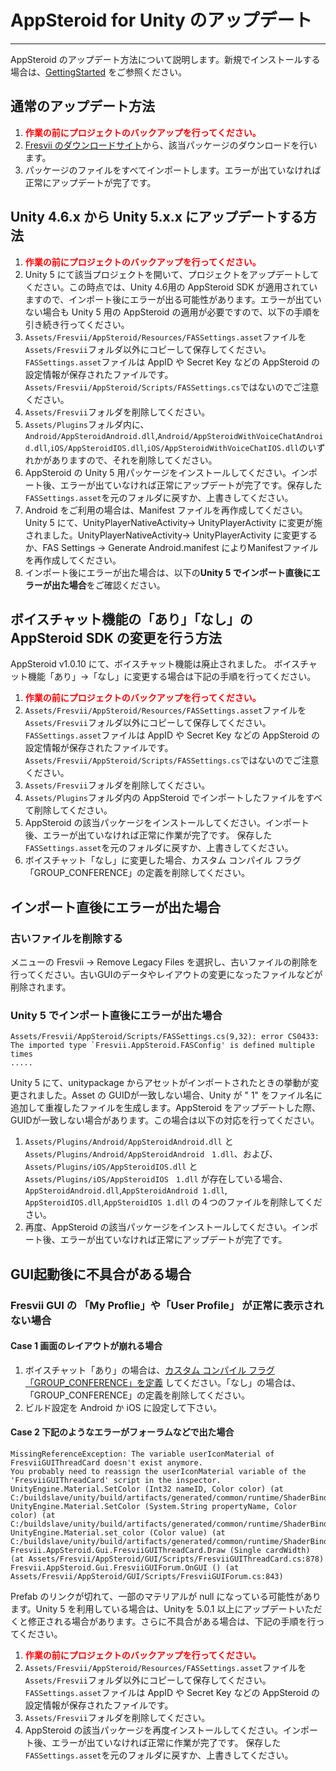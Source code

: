 # AppSteroid for Unity のアップデート

----------

AppSteroid のアップデート方法について説明します。新規でインストールする場合は、[GettingStarted](GettingStarted.md) をご参照ください。

## 通常のアップデート方法
1. **<span style="color:red">作業の前にプロジェクトのバックアップを行ってください。</span>**
2. [Fresvii のダウンロードサイト](https://fresvii.com/downloads)から、該当パッケージのダウンロードを行います。
3. パッケージのファイルをすべてインポートします。エラーが出ていなければ正常にアップデートが完了です。

## Unity 4.6.x から Unity 5.x.x にアップデートする方法
1. **<span style="color:red">作業の前にプロジェクトのバックアップを行ってください。</span>**
2. Unity 5 にて該当プロジェクトを開いて、プロジェクトをアップデートしてください。この時点では、Unity 4.6用の AppSteroid SDK が適用されていますので、インポート後にエラーが出る可能性があります。エラーが出ていない場合も Unity 5 用の AppSteroid の適用が必要ですので、以下の手順を引き続き行ってください。
3. `Assets/Fresvii/AppSteroid/Resources/FASSettings.asset`ファイルを`Assets/Fresvii`フォルダ以外にコピーして保存してください。`FASSettings.asset`ファイルは AppID や Secret Key などの AppSteroid の設定情報が保存されたファイルです。`Assets/Fresvii/AppSteroid/Scripts/FASSettings.cs`ではないのでご注意ください。
4. `Assets/Fresvii`フォルダを削除してください。
5. `Assets/Plugins`フォルダ内に、`Android/AppSteroidAndroid.dll`,`Android/AppSteroidWithVoiceChatAndroid.dll`,`iOS/AppSteroidIOS.dll`,`iOS/AppSteroidWithVoiceChatIOS.dll`のいずれかがありますので、それを削除してください。
6.  AppSteroid の Unity 5 用パッケージをインストールしてください。インポート後、エラーが出ていなければ正常にアップデートが完了です。保存した`FASSettings.asset`を元のフォルダに戻すか、上書きしてください。
7.  Android をご利用の場合は、Manifest ファイルを再作成してください。Unity 5 にて、UnityPlayerNativeActivity-> UnityPlayerActivity に変更が施されました。UnityPlayerNativeActivity-> UnityPlayerActivity に変更するか、FAS Settings -> Generate Android.manifest によりManifestファイルを再作成してください。
8.  インポート後にエラーが出た場合は、以下の**Unity 5 でインポート直後にエラーが出た場合**をご確認ください。

## ボイスチャット機能の「あり」「なし」の AppSteroid SDK の変更を行う方法

AppSteroid v1.0.10 にて、ボイスチャット機能は廃止されました。
ボイスチャット機能「あり」→「なし」に変更する場合は下記の手順を行ってください。

1. **<span style="color:red">作業の前にプロジェクトのバックアップを行ってください。</span>**
2. `Assets/Fresvii/AppSteroid/Resources/FASSettings.asset`ファイルを`Assets/Fresvii`フォルダ以外にコピーして保存してください。`FASSettings.asset`ファイルは AppID や Secret Key などの AppSteroid の設定情報が保存されたファイルです。`Assets/Fresvii/AppSteroid/Scripts/FASSettings.cs`ではないのでご注意ください。
3. `Assets/Fresvii`フォルダを削除してください。
4. `Assets/Plugins`フォルダ内の AppSteroid でインポートしたファイルをすべて削除してください。
6.  AppSteroid の該当パッケージをインストールしてください。インポート後、エラーが出ていなければ正常に作業が完了です。
保存した`FASSettings.asset`を元のフォルダに戻すか、上書きしてください。
7. ボイスチャット「なし」に変更した場合、カスタム コンパイル フラグ「GROUP_CONFERENCE」の定義を削除してください。


## インポート直後にエラーが出た場合

### 古いファイルを削除する
メニューの Fresvii -> Remove Legacy Files を選択し、古いファイルの削除を行ってください。古いGUIのデータやレイアウトの変更になったファイルなどが削除されます。

### Unity 5 でインポート直後にエラーが出た場合

    Assets/Fresvii/AppSteroid/Scripts/FASSettings.cs(9,32): error CS0433: The imported type `Fresvii.AppSteroid.FASConfig' is defined multiple times
    .....

Unity 5 にて、unitypackage からアセットがインポートされたときの挙動が変更されました。Asset の GUIDが一致しない場合、Unity が " 1" をファイル名に追加して重複したファイルを生成します。AppSteroid をアップデートした際、GUIDが一致しない場合があります。この場合は以下の対応を行ってください。

1. `Assets/Plugins/Android/AppSteroidAndroid.dll` と `Assets/Plugins/Android/AppSteroidAndroid　1.dll`、および、`Assets/Plugins/iOS/AppSteroidIOS.dll` と `Assets/Plugins/iOS/AppSteroidIOS　1.dll` が存在している場合、`AppSteroidAndroid.dll`,`AppSteroidAndroid 1.dll`, `AppSteroidIOS.dll`,`AppSteroidIOS 1.dll` の４つのファイルを削除してください。
2. 再度、AppSteroid の該当パッケージをインストールしてください。インポート後、エラーが出ていなければ正常にアップデートが完了です。

## GUI起動後に不具合がある場合

### Fresvii GUI の 「My Proflie」や「User Profile」 が正常に表示されない場合

#### Case 1 画面のレイアウトが崩れる場合

 1. ボイスチャット「あり」の場合は、[カスタム コンパイル フラグ「GROUP_CONFERENCE」を定義](%E3%82%B0%E3%83%AB%E3%83%BC%E3%83%97%E3%82%AB%E3%83%B3%E3%83%95%E3%82%A1%E3%83%AC%E3%83%B3%E3%82%B9%EF%BC%88%E3%83%9C%E3%82%A4%E3%82%B9%E3%83%81%E3%83%A3%E3%83%83%E3%83%88%EF%BC%89%E3%81%AE%E5%88%A9%E7%94%A8%E6%96%B9%E6%B3%95.md#2-%E3%82%AB%E3%82%B9%E3%82%BF%E3%83%A0-%E3%82%B3%E3%83%B3%E3%83%91%E3%82%A4%E3%83%AB-%E3%83%95%E3%83%A9%E3%82%B0-%E3%82%92%E5%AE%9A%E7%BE%A9%E3%81%99%E3%82%8B) してください。「なし」の場合は、「GROUP_CONFERENCE」の定義を削除してください。
 2. ビルド設定を Android か iOS に設定して下さい。

#### Case 2 下記のようなエラーがフォーラムなどで出た場合

    MissingReferenceException: The variable userIconMaterial of FresviiGUIThreadCard doesn't exist anymore.
    You probably need to reassign the userIconMaterial variable of the 'FresviiGUIThreadCard' script in the inspector.
    UnityEngine.Material.SetColor (Int32 nameID, Color color) (at C:/buildslave/unity/build/artifacts/generated/common/runtime/ShaderBindings.gen.cs:194)
    UnityEngine.Material.SetColor (System.String propertyName, Color color) (at C:/buildslave/unity/build/artifacts/generated/common/runtime/ShaderBindings.gen.cs:191)
    UnityEngine.Material.set_color (Color value) (at C:/buildslave/unity/build/artifacts/generated/common/runtime/ShaderBindings.gen.cs:183)
    Fresvii.AppSteroid.Gui.FresviiGUIThreadCard.Draw (Single cardWidth) (at Assets/Fresvii/AppSteroid/GUI/Scripts/FresviiGUIThreadCard.cs:878)
    Fresvii.AppSteroid.Gui.FresviiGUIForum.OnGUI () (at Assets/Fresvii/AppSteroid/GUI/Scripts/FresviiGUIForum.cs:843)

Prefab のリンクが切れて、一部のマテリアルが null になっている可能性があります。Unity 5 を利用している場合は、Unityを 5.0.1 以上にアップデートいただくと修正される場合があります。さらに不具合がある場合は、下記の手順を行ってください。

1. **<span style="color:red">作業の前にプロジェクトのバックアップを行ってください。</span>**
2. `Assets/Fresvii/AppSteroid/Resources/FASSettings.asset`ファイルを`Assets/Fresvii`フォルダ以外にコピーして保存してください。`FASSettings.asset`ファイルは AppID や Secret Key などの AppSteroid の設定情報が保存されたファイルです。
3. `Assets/Fresvii`フォルダを削除してください。
4.  AppSteroid の該当パッケージを再度インストールしてください。インポート後、エラーが出ていなければ正常に作業が完了です。
保存した`FASSettings.asset`を元のフォルダに戻すか、上書きしてください。
